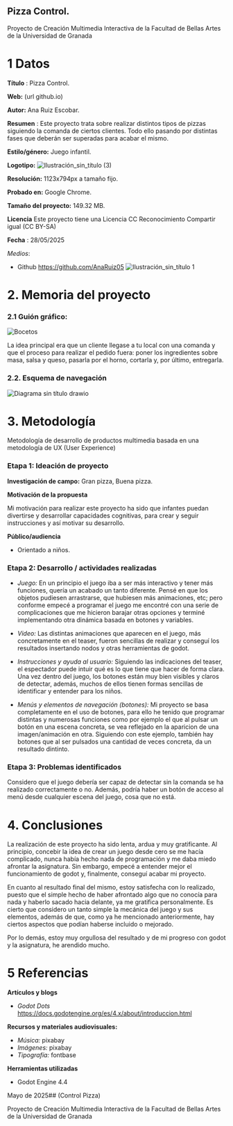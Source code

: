 ## Pizza Control.



Proyecto de Creación Multimedia Interactiva de la Facultad de Bellas Artes de la Universidad de Granada

# 1 Datos



**Título** : Pizza Control.

**Web:** (url github.io)

**Autor:** Ana Ruiz Escobar.

**Resumen** : Este proyecto trata sobre realizar distintos tipos de pizzas siguiendo la comanda de ciertos clientes. Todo ello pasando por distintas fases que deberán ser superadas para acabar el mismo.

**Estilo/género:** Juego infantil.

**Logotipo:** 
![Ilustración_sin_título (3)](https://github.com/user-attachments/assets/f94a75ac-51c1-4544-b353-0828fc3698cf)


**Resolución:** 1123x794px a tamaño fijo.

**Probado en:** Google Chrome.

**Tamaño del proyecto:**  149.32 MB.

**Licencia** Este proyecto tiene una Licencia CC Reconocimiento Compartir igual (CC BY-SA)

**Fecha** : 28/05/2025

*Medios*:

-   Github https://github.com/AnaRuiz05
  ![Ilustración_sin_título 1](https://github.com/user-attachments/assets/baad1988-6baa-42b3-b9c4-0af07759df5c)

    

# 2. Memoria del proyecto


### 2.1 Guión gráfico:

![Bocetos](https://github.com/user-attachments/assets/4877ea42-6705-40b9-87b4-16e145912ef7)


La idea principal era que un cliente llegase a tu local con una comanda y que el proceso para realizar el pedido fuera: poner los ingredientes sobre masa, salsa y queso, pasarla por el horno, cortarla y, por último, entregarla.


### 2.2. Esquema de navegación

![Diagrama sin título drawio](https://github.com/user-attachments/assets/a91d194f-9cba-4e96-864d-b3c79ae6b61c)




# 3. Metodología



Metodología de desarrollo de productos multimedia basada en una metodología de UX (User Experience)

### Etapa 1: Ideación de proyecto


**Investigación de campo:**  Gran pizza, Buena pizza.

**Motivación de la propuesta**

Mi motivación para realizar este proyecto ha sido que infantes puedan divertirse y desarrollar capacidades cognitivas, para crear y seguir instrucciones y así motivar su desarrollo.

**Público/audiencia**

-   Orientado a niños.

### Etapa 2: Desarrollo / actividades realizadas

-   *Juego:* En un principio el juego iba a ser más interactivo y tener más funciones, quería un acabado un tanto diferente. Pensé en que los objetos pudiesen arrastrarse, que hubiesen más animaciones, etc; pero conforme empecé a programar el juego me encontré con una serie de complicaciones que me hicieron barajar otras opciones y terminé implementando otra dinámica basada en botones y variables.

-   *Video:* Las distintas animaciones que aparecen en el juego, más concretamente en el teaser, fueron sencillas de realizar y conseguí los resultados insertando nodos y otras herramientas de godot.

-   *Instrucciones y ayuda al usuario:* Siguiendo las indicaciones del teaser, el espectador puede intuir qué es lo que tiene que hacer de forma clara. Una vez dentro del juego, los botones están muy bien visibles y claros de detectar, además, muchos de ellos tienen formas sencillas de identificar y entender para los niños.

-   *Menús y elementos de navegación (botones):* Mi proyecto se basa completamente en el uso de botones, para ello he tenido que programar distintas y numerosas funciones como por ejemplo el que al pulsar un botón en una escena concreta, se vea reflejado en la aparicion de una imagen/animación en otra. Siguiendo con este ejemplo, también hay botones que al ser pulsados una cantidad de veces concreta, da un resultado dintinto.

### Etapa 3: Problemas identificados

Considero que el juego debería ser capaz de detectar sin la comanda se ha realizado correctamente o no. Además, podría haber un botón de acceso al menú desde cualquier escena del juego, cosa que no está.

# 4. Conclusiones
La realización de este proyecto ha sido lenta, ardua y muy gratificante. Al principio, concebir la idea de crear un juego desde cero se me hacía complicado, nunca había hecho nada de programación y me daba miedo afrontar la asignatura. Sin embargo, empecé a entender mejor el funcionamiento de godot y, finalmente, conseguí acabar mi proyecto.

En cuanto al resultado final del mismo, estoy satisfecha con lo realizado, puesto que el simple hecho de haber afrontado algo que no conocía para nada y haberlo sacado hacia delante, ya me gratifica personalmente. Es cierto que considero un tanto simple la mecánica del juego y sus elementos, además de que, como ya he mencionado anteriormente, hay ciertos aspectos que podían haberse incluido o mejorado.

Por lo demás, estoy muy orgullosa del resultado y de mi progreso con godot y la asignatura, he arendido mucho.



# 5 Referencias



**Artículos y blogs**

-  *Godot Dots* https://docs.godotengine.org/es/4.x/about/introduccion.html

**Recursos y materiales audiovisuales:**

-   *Música:* pixabay
-   *Imágenes:* pixabay
-   *Tipografía:* fontbase

**Herramientas utilizadas**

-  Godot Engine 4.4

Mayo de 2025## (Control Pizza)

[](https://github.com/mgea/cmi/blob/master/readme.md#nombre-del-proyecto)

Proyecto de Creación Multimedia Interactiva de la Facultad de Bellas Artes de la Universidad de Granada
